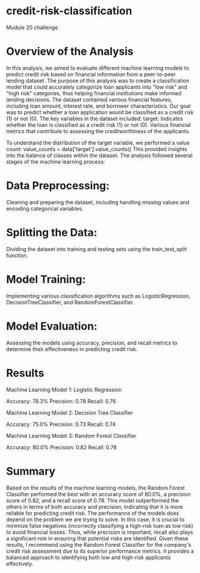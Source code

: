 # credit-risk-classification
Module 20 challenge

# Overview of the Analysis

In this analysis, we aimed to evaluate different machine learning models to predict credit risk based on financial information from a peer-to-peer lending dataset. The purpose of this analysis was to create a classification model that could accurately categorize loan applicants into "low risk" and "high risk" categories, thus helping financial institutions make informed lending decisions.
The dataset contained various financial features, including loan amount, interest rate, and borrower characteristics. Our goal was to predict whether a loan application would be classified as a credit risk (1) or not (0).
The key variables in the dataset included:
target: Indicates whether the loan is classified as a credit risk (1) or not (0).
Various financial metrics that contribute to assessing the creditworthiness of the applicants.

To understand the distribution of the target variable, we performed a value count:
value_counts = data['target'].value_counts()
This provided insights into the balance of classes within the dataset.
The analysis followed several stages of the machine learning process:
# Data Preprocessing: 
Cleaning and preparing the dataset, including handling missing values and encoding categorical variables.
# Splitting the Data: 
Dividing the dataset into training and testing sets using the train_test_split function.
# Model Training: 
Implementing various classification algorithms such as LogisticRegression, DecisionTreeClassifier, and RandomForestClassifier.
# Model Evaluation: 
Assessing the models using accuracy, precision, and recall metrics to determine their effectiveness in predicting credit risk.

# Results
Machine Learning Model 1: Logistic Regression

Accuracy: 78.3%
Precision: 0.78
Recall: 0.76

Machine Learning Model 2: Decision Tree Classifier

Accuracy: 75.0%
Precision: 0.73
Recall: 0.74

Machine Learning Model 3: Random Forest Classifier

Accuracy: 80.0%
Precision: 0.82
Recall: 0.78

# Summary

Based on the results of the machine learning models, the Random Forest Classifier performed the best with an accuracy score of 80.0%, a precision score of 0.82, and a recall score of 0.78. This model outperformed the others in terms of both accuracy and precision, indicating that it is more reliable for predicting credit risk.
The performance of the models does depend on the problem we are trying to solve. In this case, it is crucial to minimize false negatives (incorrectly classifying a high-risk loan as low risk) to avoid financial losses. Thus, while precision is important, recall also plays a significant role in ensuring that potential risks are identified.
Given these results, I recommend using the Random Forest Classifier for the company's credit risk assessment due to its superior performance metrics. It provides a balanced approach to identifying both low and high-risk applicants effectively.